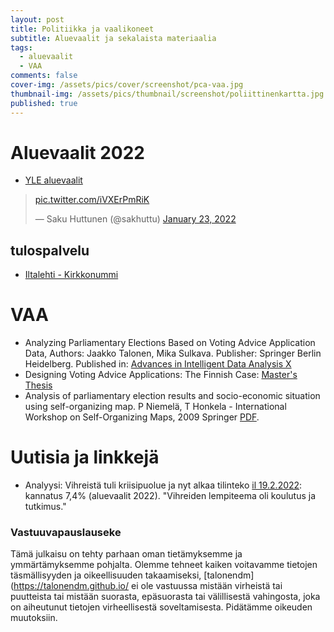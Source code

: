 ```yaml
---
layout: post
title: Politiikka ja vaalikoneet
subtitle: Aluevaalit ja sekalaista materiaalia
tags:
  - aluevaalit
  - VAA
comments: false
cover-img: /assets/pics/cover/screenshot/pca-vaa.jpg
thumbnail-img: /assets/pics/thumbnail/screenshot/poliittinenkartta.jpg
published: true
---
```


# Aluevaalit 2022

- [YLE aluevaalit](https://vaalikone.yle.fi/aluevaalit2022)

<blockquote class="twitter-tweet"><p lang="und" dir="ltr"> <a href="https://t.co/iVXErPmRiK">pic.twitter.com/iVXErPmRiK</a></p>&mdash; Saku Huttunen (@sakhuttu) <a href="https://twitter.com/sakhuttu/status/1485362568097062916?ref_src=twsrc%5Etfw">January 23, 2022</a></blockquote> <script async src="https://platform.twitter.com/widgets.js" charset="utf-8"></script>

## tulospalvelu

- [Iltalehti - Kirkkonummi](https://www.iltalehti.fi/aluevaalit-2022/tulospalvelu#/)

# VAA

- Analyzing Parliamentary Elections Based on Voting Advice Application Data, Authors: Jaakko Talonen, Mika Sulkava. Publisher: Springer Berlin Heidelberg. Published in: [Advances in Intelligent Data Analysis X](https://www.springerprofessional.de/en/analyzing-parliamentary-elections-based-on-voting-advice-applica/3765894)
- Designing Voting Advice Applications: The Finnish Case: [Master's Thesis](https://aaltodoc.aalto.fi/handle/123456789/59362)
- Analysis of parliamentary election results and socio-economic situation using self-organizing map. P Niemelä, T Honkela - International Workshop on Self-Organizing Maps, 2009 Springer [PDF](http://research.ics.aalto.fi/publications/bibdb2012/public_pdfs/election_som_final.pdf).

# Uutisia ja linkkejä

- Analyysi: Vihreistä tuli kriisipuolue ja nyt alkaa tilinteko [il 19.2.2022](https://www.iltalehti.fi/politiikka/a/99cc1371-5d65-4261-b0eb-b9f519275756): kannatus 7,4% (aluevaalit 2022). "Vihreiden lempiteema oli koulutus ja tutkimus."



### Vastuuvapauslauseke

Tämä julkaisu on tehty parhaan oman tietämyksemme ja ymmärtämyksemme pohjalta. Olemme tehneet kaiken voitavamme tietojen täsmällisyyden ja oikeellisuuden takaamiseksi, [talonendm](https://talonendm.github.io/ ei ole vastuussa mistään virheistä tai puutteista tai mistään suorasta, epäsuorasta tai välillisestä
vahingosta, joka on aiheutunut tietojen virheellisestä soveltamisesta. Pidätämme oikeuden muutoksiin.